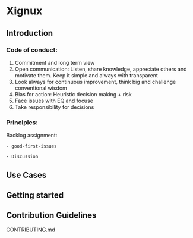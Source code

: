 # Xignux

## Introduction
  ### Code of conduct:
  1. Commitment and long term view
  2. Open communication: Listen, share knowledge, appreciate others and motivate them. Keep it simple and always with transparent
  3. Look always for continuous improvement, think big and challenge conventional wisdom
  4. Bias for action: Heuristic decision making + risk
  5. Face issues with EQ and focuse
  6. Take responsibility for decisions
     
  ### Principles:
  Backlog assignment:
  
    - good-first-issues
    
    - Discussion
  
## Use Cases

## Getting started

## Contribution Guidelines
CONTRIBUTING.md


<!---
## Licence Information
-->
